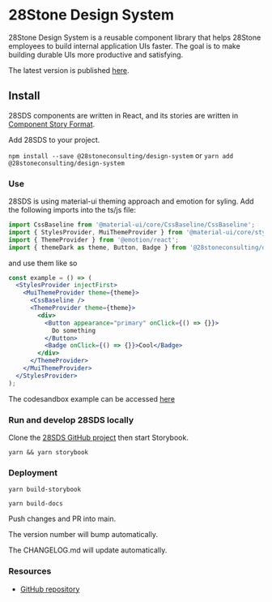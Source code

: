 # 28Stone Design System

28Stone Design System is a reusable component library that helps 28Stone employees to build internal application UIs faster. The goal is to make building durable UIs more productive and satisfying.

The latest version is published [here](https://28stoneconsulting.github.io/design-system).

## Install

28SDS components are written in React, and its stories are written in [Component Story Format](https://medium.com/storybookjs/component-story-format-66f4c32366df).

Add 28SDS to your project.

`npm install --save @28stoneconsulting/design-system`
or
`yarn add @28stoneconsulting/design-system`

### **Use**

28SDS is using material-ui theming approach and emotion for syling. Add the following imports into the ts/js file:

```js
import CssBaseline from '@material-ui/core/CssBaseline/CssBaseline';
import { StylesProvider, MuiThemeProvider } from '@material-ui/core/styles';
import { ThemeProvider } from '@emotion/react';
import { themeDark as theme, Button, Badge } from '@28stoneconsulting/design-system';
```

and use them like so

```jsx
const example = () => (
  <StylesProvider injectFirst>
    <MuiThemeProvider theme={theme}>
      <CssBaseline />
      <ThemeProvider theme={theme}>
        <div>
          <Button appearance="primary" onClick={() => {}}>
            Do something
          </Button>
          <Badge onClick={() => {}}>Cool</Badge>
        </div>
      </ThemeProvider>
    </MuiThemeProvider>
  </StylesProvider>
);
```

The codesandbox example can be accessed [here](https://codesandbox.io/s/28stone-design-system-usage-expample-1qdbn?file=/src/App.tsx)

### **Run and develop 28SDS locally**

Clone the [28SDS GitHub project](https://github.com/28StoneConsulting/design-system) then start Storybook.

`yarn && yarn storybook`

### **Deployment**

`yarn build-storybook`

`yarn build-docs`

Push changes and PR into main.

The version number will bump automatically.

The CHANGELOG.md will update automatically.

### **Resources**

- [GitHub repository](https://github.com/28StoneConsulting/design-system)

